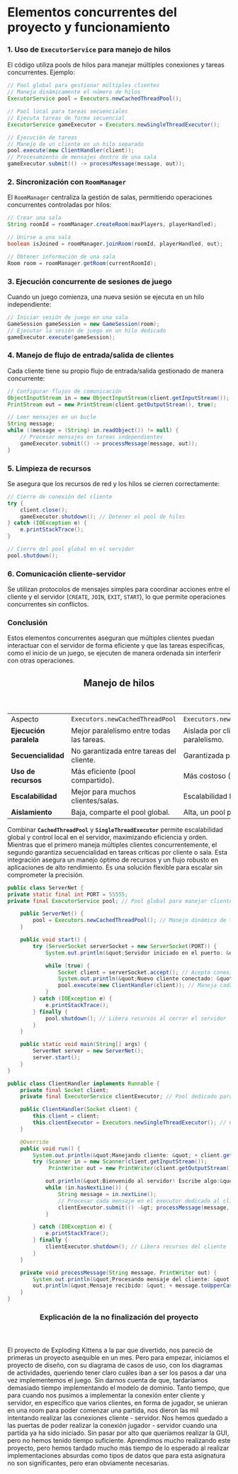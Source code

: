 # **Elementos concurrentes del proyecto y funcionamiento**
### **1. Uso de `ExecutorService` para manejo de hilos**

El código utiliza pools de hilos para manejar múltiples conexiones y tareas concurrentes. Ejemplo:

```java
// Pool global para gestionar múltiples clientes
// Maneja dinámicamente el número de hilos
ExecutorService pool = Executors.newCachedThreadPool(); 

// Pool local para tareas secuenciales
// Ejecuta tareas de forma secuencial
ExecutorService gameExecutor = Executors.newSingleThreadExecutor(); 

// Ejecución de tareas
// Manejo de un cliente en un hilo separado
pool.execute(new ClientHandler(client)); 
// Procesamiento de mensajes dentro de una sala
gameExecutor.submit(() -> processMessage(message, out)); 
```

### **2. Sincronización con `RoomManager`**

El `RoomManager` centraliza la gestión de salas, permitiendo operaciones concurrentes controladas por hilos:

```java
// Crear una sala
String roomId = roomManager.createRoom(maxPlayers, playerHandled);

// Unirse a una sala
boolean isJoined = roomManager.joinRoom(roomId, playerHandled, out);

// Obtener información de una sala
Room room = roomManager.getRoom(currentRoomId);
```

### **3. Ejecución concurrente de sesiones de juego**

Cuando un juego comienza, una nueva sesión se ejecuta en un hilo independiente:

```java
// Iniciar sesión de juego en una sala
GameSession gameSession = new GameSession(room);
// Ejecutar la sesión de juego en un hilo dedicado
gameExecutor.execute(gameSession); 
```

### **4. Manejo de flujo de entrada/salida de clientes**

Cada cliente tiene su propio flujo de entrada/salida gestionado de manera concurrente:

```java
// Configurar flujos de comunicación
ObjectInputStream in = new ObjectInputStream(client.getInputStream());
PrintStream out = new PrintStream(client.getOutputStream(), true);

// Leer mensajes en un bucle
String message;
while ((message = (String) in.readObject()) != null) {
    // Procesar mensajes en tareas independientes
    gameExecutor.submit(() -> processMessage(message, out)); 
}

```

### **5. Limpieza de recursos**

Se asegura que los recursos de red y los hilos se cierren correctamente:

```java
// Cierre de conexión del cliente
try {
    client.close();
    gameExecutor.shutdown(); // Detener el pool de hilos
} catch (IOException e) {
    e.printStackTrace();
}

// Cierre del pool global en el servidor
pool.shutdown();
```

### **6. Comunicación cliente-servidor**

Se utilizan protocolos de mensajes simples para coordinar acciones entre el cliente y el servidor (`CREATE`, `JOIN`, `EXIT`, `START`), lo que permite operaciones concurrentes sin conflictos.

### Conclusión

Estos elementos concurrentes aseguran que múltiples clientes puedan interactuar con el servidor de forma eficiente y que las tareas específicas, como el inicio de un juego, se ejecuten de manera ordenada sin interferir con otras operaciones.

</head><body><article id="15138a47-4a51-8044-9fe5-c51dc92ed600" class="page sans"><header><h1 class="page-title">Manejo de hilos</h1><p class="page-description"></p></header><div class="page-body"><table id="15138a47-4a51-8096-be06-f2a05f4d4692" class="simple-table"><tbody><tr id="15138a47-4a51-807b-984b-d0aef79638f2"><td id="\BXy" class="">Aspecto</td><td id="KL;t" class=""><code>Executors.newCachedThreadPool</code></td><td id="@WG~" class="" style="width:261px"><code>Executors.newSingleThreadExecutor</code></td></tr><tr id="15138a47-4a51-807d-86dd-eb8d5c99ebf5"><td id="\BXy" class=""><strong>Ejecución paralela</strong></td><td id="KL;t" class="">Mejor paralelismo entre todas las tareas.</td><td id="@WG~" class="" style="width:261px">Aislada por cliente, menos paralelismo.</td></tr><tr id="15138a47-4a51-8043-b45e-c8309be9793a"><td id="\BXy" class=""><strong>Secuencialidad</strong></td><td id="KL;t" class="">No garantizada entre tareas del cliente.</td><td id="@WG~" class="" style="width:261px">Garantizada para tareas del cliente.</td></tr><tr id="15138a47-4a51-80d0-a5ae-d81f9f0ca875"><td id="\BXy" class=""><strong>Uso de recursos</strong></td><td id="KL;t" class="">Más eficiente (pool compartido).</td><td id="@WG~" class="" style="width:261px">Más costoso (un pool por cliente).</td></tr><tr id="15138a47-4a51-8090-9c4b-f52d865abf50"><td id="\BXy" class=""><strong>Escalabilidad</strong></td><td id="KL;t" class="">Mejor para muchos clientes/salas.</td><td id="@WG~" class="" style="width:261px">Escalabilidad limitada por memoria.</td></tr><tr id="15138a47-4a51-801f-bba6-e5e517b83c68"><td id="\BXy" class=""><strong>Aislamiento</strong></td><td id="KL;t" class="">Baja, comparte el pool global.</td><td id="@WG~" class="" style="width:261px">Alta, un pool privado.</td></tr></tbody></table></body></html>

Combinar <code><strong>CachedThreadPool</strong></code> y <code><strong>SingleThreadExecutor</strong></code> permite escalabilidad global y control local en el servidor, maximizando eficiencia y orden. Mientras que el primero maneja múltiples clientes concurrentemente, el segundo garantiza secuencialidad en tareas críticas por cliente o sala. Esta integración asegura un manejo óptimo de recursos y un flujo robusto en aplicaciones de alto rendimiento. Es una solución flexible para escalar sin comprometer la precisión.
    
```java
public class ServerNet {
private static final int PORT = 55555;
private final ExecutorService pool; // Pool global para manejar clientes

    public ServerNet() {
        pool = Executors.newCachedThreadPool(); // Manejo dinámico de threads
    }

    public void start() {
        try (ServerSocket serverSocket = new ServerSocket(PORT)) {
            System.out.println(&quot;Servidor iniciado en el puerto: &quot; + PORT);

            while (true) {
                Socket client = serverSocket.accept(); // Acepta conexiones
                System.out.println(&quot;Nuevo cliente conectado: &quot; + client.getInetAddress());
                pool.execute(new ClientHandler(client)); // Maneja cada cliente en el pool global
            }
        } catch (IOException e) {
            e.printStackTrace();
        } finally {
            pool.shutdown(); // Libera recursos al cerrar el servidor
        }
    }

    public static void main(String[] args) {
        ServerNet server = new ServerNet();
        server.start();
    }
}
```
```java
public class ClientHandler implements Runnable {
    private final Socket client;
    private final ExecutorService clientExecutor; // Pool dedicado para este cliente

    public ClientHandler(Socket client) {
        this.client = client;
        this.clientExecutor = Executors.newSingleThreadExecutor(); // Garantiza secuencialidad
    }

    @Override
    public void run() {
        System.out.println(&quot;Manejando cliente: &quot; + client.getInetAddress());
        try (Scanner in = new Scanner(client.getInputStream());
             PrintWriter out = new PrintWriter(client.getOutputStream(), true)) {

            out.println(&quot;Bienvenido al servidor! Escribe algo:&quot;);
            while (in.hasNextLine()) {
                String message = in.nextLine();
                // Procesar cada mensaje en el executor dedicado al cliente
                clientExecutor.submit(() -&gt; processMessage(message, out));
            }

        } catch (IOException e) {
            e.printStackTrace();
        } finally {
            clientExecutor.shutdown(); // Libera recursos del cliente
        }
    }

    private void processMessage(String message, PrintWriter out) {
        System.out.println(&quot;Procesando mensaje del cliente: &quot; + message);
        out.println(&quot;Mensaje recibido: &quot; + message.toUpperCase());
    }
}
```
</head><body><article id="15138a47-4a51-8044-9fe5-c51dc92ed600" class="page sans"><header><h1 class="page-title">Explicación de la no finalización del proyecto</h1><p class="page-description"></p></header>

El proyecto de Exploding Kittens a la par que divertido, nos pareció de primeras un proyecto asequible en un mes. Pero para empezar, iniciamos el proyecto de diseño, con su diagrama de casos de uso, con los diagramas de actividades, queriendo tener claro cuáles iban a ser los pasos a dar una vez implementemos el juego.
Sin darnos cuenta de que, tardaríamos demasiado tiempo implementando el modelo de dominio. Tanto tiempo, que para cuando nos pusimos a implementar la conexión enter cliente y servidor, en específico que varios clientes, en forma de jugador, se unieran en una room para poder comenzar una partida, nos dieron las mil intentando realizar las conexiones cliente - servidor. Nos hemos quedado a las puertas de poder realizar la conexión jugador - servidor cuando una partida ya ha sido iniciado.
Sin pasar por alto que queríamos realizar la GUI, pero no hemos tenido tiempo suficiente. 
Aprendimos mucho realizando este proyecto, pero hemos tardado mucho más tiempo de lo esperado al realizar implementaciones absurdas como tipos de datos que para esta asignatura no son significantes, pero eran obviamente necesarias.
